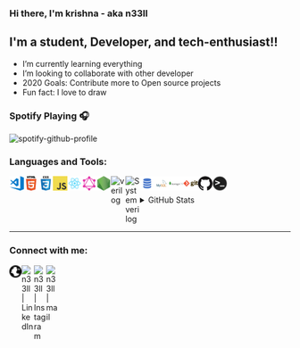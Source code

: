 ### Hi there, I'm krishna - aka n33ll


## I'm a student, Developer, and tech-enthusiast!!

-  I’m currently learning everything
-  I’m looking to collaborate with other developer
-  2020 Goals: Contribute more to Open source projects
-  Fun fact: I love to draw

### Spotify Playing 🎧

![spotify-github-profile](https://spotify-github-profile.vercel.app/api/view?uid=7cxx8hxvr8e6rvkac0k0153l3&cover_image=true&theme=default)


### Languages and Tools:

<img align="left" alt="Visual Studio Code" width="26px" src="https://raw.githubusercontent.com/github/explore/80688e429a7d4ef2fca1e82350fe8e3517d3494d/topics/visual-studio-code/visual-studio-code.png" />
<img align="left" alt="HTML5" width="26px" src="https://raw.githubusercontent.com/github/explore/80688e429a7d4ef2fca1e82350fe8e3517d3494d/topics/html/html.png" />
<img align="left" alt="CSS3" width="26px" src="https://raw.githubusercontent.com/github/explore/80688e429a7d4ef2fca1e82350fe8e3517d3494d/topics/css/css.png" />
<!-- [<img align="left" alt="Sass" width="26px" src="https://raw.githubusercontent.com/github/explore/80688e429a7d4ef2fca1e82350fe8e3517d3494d/topics/sass/sass.png" />][cssplaylist] -->
<img align="left" alt="JavaScript" width="26px" src="https://raw.githubusercontent.com/github/explore/80688e429a7d4ef2fca1e82350fe8e3517d3494d/topics/javascript/javascript.png" />
<img align="left" alt="React" width="26px" src="https://raw.githubusercontent.com/github/explore/80688e429a7d4ef2fca1e82350fe8e3517d3494d/topics/react/react.png" />
<!-- [<img align="left" alt="Gatsby" width="26px" src="https://raw.githubusercontent.com/github/explore/e94815998e4e0713912fed477a1f346ec04c3da2/topics/gatsby/gatsby.png" />][webdevplaylist] -->
<img align="left" alt="GraphQL" width="26px" src="https://raw.githubusercontent.com/github/explore/80688e429a7d4ef2fca1e82350fe8e3517d3494d/topics/graphql/graphql.png" />
<img align="left" alt="Node.js" width="26px" src="https://raw.githubusercontent.com/github/explore/80688e429a7d4ef2fca1e82350fe8e3517d3494d/topics/nodejs/nodejs.png" />
<img align="left" alt="verilog" width="26px" src="https://raw.githubusercontent.com/file-icons/source/master/svg/Verilog.svg?sanitize=true" />
<img align="left" alt="System verilog" width="26px" src="https://raw.githubusercontent.com/file-icons/source/master/svg/SystemVerilog.svg?sanitize=true" />
<!-- [<img align="left" alt="Deno" width="26px" src="https://raw.githubusercontent.com/github/explore/361e2821e2dea67711cde99c9c40ed357061cf27/topics/deno/deno.png" />][webdevplaylist] -->
<img align="left" alt="SQL" width="26px" src="https://raw.githubusercontent.com/github/explore/80688e429a7d4ef2fca1e82350fe8e3517d3494d/topics/sql/sql.png" />
<img align="left" alt="MySQL" width="26px" src="https://raw.githubusercontent.com/github/explore/80688e429a7d4ef2fca1e82350fe8e3517d3494d/topics/mysql/mysql.png" />
<img align="left" alt="MongoDB" width="26px" src="https://raw.githubusercontent.com/github/explore/80688e429a7d4ef2fca1e82350fe8e3517d3494d/topics/mongodb/mongodb.png" />
<img align="left" alt="Git" width="26px" src="https://raw.githubusercontent.com/github/explore/80688e429a7d4ef2fca1e82350fe8e3517d3494d/topics/git/git.png" />
<img align="left" alt="GitHub" width="26px" src="https://raw.githubusercontent.com/github/explore/78df643247d429f6cc873026c0622819ad797942/topics/github/github.png" />
<img align="left" alt="Terminal" width="26px" src="https://raw.githubusercontent.com/github/explore/80688e429a7d4ef2fca1e82350fe8e3517d3494d/topics/terminal/terminal.png" />


<br />
<br />
<details>
  <summary> GitHub Stats</summary>

  [![Anurag's github stats](https://github-readme-stats.vercel.app/api?username=n33ll)](https://github.com/anuraghazra/github-readme-stats)

</details>

<br />
<br />


---

### Connect with me:

[<img align="left" alt="n33ll.com" width="22px" src="https://raw.githubusercontent.com/iconic/open-iconic/master/svg/globe.svg" />][website]
[<img align="left" alt="n33ll | LinkedIn" width="22px" src="https://cdn.jsdelivr.net/npm/simple-icons@v3/icons/linkedin.svg" />][linkedin]
[<img align="left" alt="n33ll | Instagram" width="22px" src="https://cdn.jsdelivr.net/npm/simple-icons@v3/icons/instagram.svg" />][instagram]
[<img align="left" alt="n33ll | mail" width="22px" src="https://cdn.jsdelivr.net/npm/simple-icons@3.12.0/icons/mail-dot-ru.svg" />][email]
<br />

[email]: https://mail.google.com/mail/?view=cm&fs=1&to=neelreddy12@gmail.com&su=HEY!!
[website]: https://codeSTACKr.com
[instagram]: https://instagram.com/codeSTACKr
[linkedin]: https://linkedin.com/in/codeSTACKr
   
